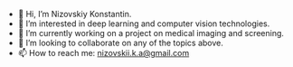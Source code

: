 - 👋 Hi, I’m Nizovskiy Konstantin.
- 👀 I’m interested in deep learning and computer vision technologies.
- 🌱 I’m currently working on a project on medical imaging and screening.
- 💞️ I’m looking to collaborate on any of the topics above.
- 📫 How to reach me: nizovskii.k.a@gmail.com

<!---
nizovskiyka/nizovskiyka is a ✨ special ✨ repository because its `README.md` (this file) appears on your GitHub profile.
You can click the Preview link to take a look at your changes.
--->
